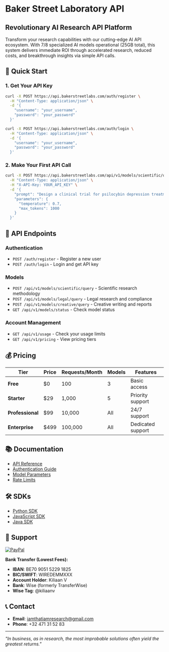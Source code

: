 # Baker Street Laboratory API

## Revolutionary AI Research API Platform

Transform your research capabilities with our cutting-edge AI API ecosystem. With 7/8 specialized AI models operational (25GB total), this system delivers immediate ROI through accelerated research, reduced costs, and breakthrough insights via simple API calls.

## 🚀 Quick Start

### 1. Get Your API Key
```bash
curl -X POST https://api.bakerstreetlabs.com/auth/register \
  -H "Content-Type: application/json" \
  -d '{
    "username": "your_username",
    "password": "your_password"
  }'

curl -X POST https://api.bakerstreetlabs.com/auth/login \
  -H "Content-Type: application/json" \
  -d '{
    "username": "your_username",
    "password": "your_password"
  }'
```

### 2. Make Your First API Call
```bash
curl -X POST https://api.bakerstreetlabs.com/api/v1/models/scientific/query \
  -H "Content-Type: application/json" \
  -H "X-API-Key: YOUR_API_KEY" \
  -d '{
    "prompt": "Design a clinical trial for psilocybin depression treatment",
    "parameters": {
      "temperature": 0.7,
      "max_tokens": 1000
    }
  }'
```

## 🔧 API Endpoints

### Authentication
- `POST /auth/register` - Register a new user
- `POST /auth/login` - Login and get API key

### Models
- `POST /api/v1/models/scientific/query` - Scientific research methodology
- `POST /api/v1/models/legal/query` - Legal research and compliance
- `POST /api/v1/models/creative/query` - Creative writing and reports
- `GET /api/v1/models/status` - Check model status

### Account Management
- `GET /api/v1/usage` - Check your usage limits
- `GET /api/v1/pricing` - View pricing tiers

## 💰 Pricing

| Tier | Price | Requests/Month | Models | Features |
|------|-------|----------------|---------|----------|
| **Free** | $0 | 100 | 3 | Basic access |
| **Starter** | $29 | 1,000 | 5 | Priority support |
| **Professional** | $99 | 10,000 | All | 24/7 support |
| **Enterprise** | $499 | 100,000 | All | Dedicated support |

## 📚 Documentation

- [API Reference](/docs/api.md)
- [Authentication Guide](/docs/auth.md)
- [Model Parameters](/docs/parameters.md)
- [Rate Limits](/docs/rate-limits.md)

## 🛠️ SDKs

- [Python SDK](https://github.com/Bakery-street-projct/bakerstreet-python-sdk)
- [JavaScript SDK](https://github.com/Bakery-street-projct/bakerstreet-js-sdk)
- [Java SDK](https://github.com/Bakery-street-projct/bakerstreet-java-sdk)

## 💖 Support

[![PayPal](https://img.shields.io/badge/PayPal-00457C?style=for-the-badge&logo=paypal&logoColor=white)](https://paypal.me/REALbakerstreet221b)

**Bank Transfer (Lowest Fees):**
- **IBAN**: BE70 9051 5229 1825
- **BIC/SWIFT**: WIREDEMMXXX
- **Account Holder**: Kiliaan V
- **Bank**: Wise (formerly TransferWise)
- **Wise Tag**: @kiliaanv

## 📞 Contact

- **Email**: iamthatiamresearch@gmail.com
- **Phone**: +32 471 31 52 83

---
*"In business, as in research, the most improbable solutions often yield the greatest returns."*
